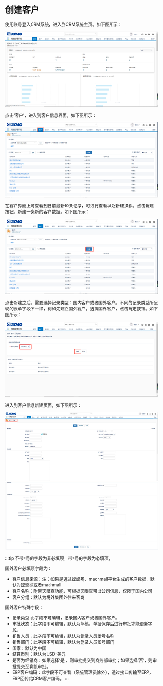 # 创建客户

使用账号登入CRM系统，进入到CRM系统主页。如下图所示：

![](./static/customer/1.png)


点击‘客户’，进入到客户信息界面。如下图所示：

![](./static/customer/2.png)

在客户界面上可查看到目前最新10条记录，可进行查看以及新建操作。点击新建按钮，新建一条新的客户数据。如下图所示：

![](./static/customer/3.png)

点击新建之后，需要选择记录类型：国内客户或者国外客户。不同的记录类型所呈现的表单字段不一样，例如先建立国外客户，选择国外客户，点击确定按钮。如下图所示：

![](./static/customer/4.png)

进入到客户信息新建页面，如下图所示：

![](./static/customer/5.png)
![](./static/customer/6.png)

:::tip
不带`*`号的字段为非必填项，带`*`号的字段为必填项，

国外客户必填项字段为：
- 客户信息来源：注：如果是通过螳螂网、machmall平台生成的客户数据，默认为螳螂网或者machmall
- 客户名称：附带天眼查功能，可根据天眼查带出公司信息，仅限于国内公司
- 客户分组：默认为境外集团外往来客商

国外客户特殊字段：
- 记录类型:此字段不可编辑，记录国内客户或者国外客户。
- 审批状态：此字段不可编辑，默认为草稿，单据保存后进行审批才能更新字段。
- 销售人员：此字段不可编辑，默认为登录人员账号名称
- 销售部门：此字段不可编辑，默认为登录人员账号部门
- 国家：默认为中国
- 结算币别：默认为USD-美元 
- 是否为经销商：如果选择‘是’，则审批提交到商务部审批；如果选择‘否’，则审批提交至窦凯审批。
- ERP客户编码：此字段不可查看（系统管理员除外），通过接口传输至ERP，ERP回传给CRM客户编码。
:::